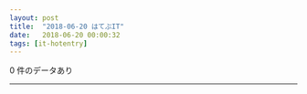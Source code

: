 ```yaml
---
layout: post
title:  "2018-06-20 はてぶIT"
date:   2018-06-20 00:00:32
tags: [it-hotentry]
---
```

0 件のデータあり

<hr>
